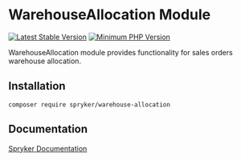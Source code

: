 # WarehouseAllocation Module
[![Latest Stable Version](https://poser.pugx.org/spryker/warehouse-allocation/v/stable.svg)](https://packagist.org/packages/spryker/warehouse-allocation)
[![Minimum PHP Version](https://img.shields.io/badge/php-%3E%3D%208.1-8892BF.svg)](https://php.net/)

WarehouseAllocation module provides functionality for sales orders warehouse allocation.

## Installation

```
composer require spryker/warehouse-allocation
```

## Documentation

[Spryker Documentation](https://docs.spryker.com)
